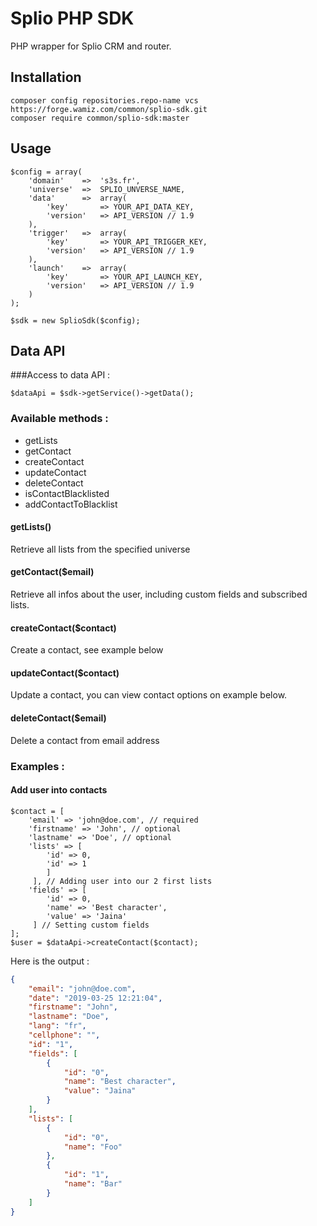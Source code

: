 
# Splio PHP SDK

PHP wrapper for Splio CRM and router.

## Installation

    composer config repositories.repo-name vcs https://forge.wamiz.com/common/splio-sdk.git
    composer require common/splio-sdk:master

## Usage

    $config = array(
        'domain'    =>  's3s.fr',
        'universe'  =>  SPLIO_UNVERSE_NAME,
        'data'      =>  array(
            'key'       => YOUR_API_DATA_KEY,
            'version'   => API_VERSION // 1.9
        ),
        'trigger'   =>  array(
            'key'       => YOUR_API_TRIGGER_KEY,
            'version'   => API_VERSION // 1.9
        ),
        'launch'    =>  array(
            'key'       => YOUR_API_LAUNCH_KEY,
            'version'   => API_VERSION // 1.9
        )
    );

    $sdk = new SplioSdk($config);

## Data API

###Access to data API :

    $dataApi = $sdk->getService()->getData();

### Available methods :

 - getLists
 - getContact
 - createContact
 - updateContact
 - deleteContact
 - isContactBlacklisted
 - addContactToBlacklist

#### getLists()
Retrieve all lists from the specified universe

#### getContact($email)
Retrieve all infos about the user, including custom fields and subscribed lists.

#### createContact($contact)
Create a contact, see example below

#### updateContact($contact)
Update a contact, you can view contact options on example below.

#### deleteContact($email)
Delete a contact from email address

### Examples :

#### Add user into contacts

    $contact = [
	    'email' => 'john@doe.com', // required
	    'firstname' => 'John', // optional
	    'lastname' => 'Doe', // optional
	    'lists' => [
		    'id' => 0,
		    'id' => 1
		    ]
		 ], // Adding user into our 2 first lists
	    'fields' => [
		    'id' => 0,
		    'name' => 'Best character',
		    'value' => 'Jaina'
		 ] // Setting custom fields
    ];
    $user = $dataApi->createContact($contact);

Here is the output :

```json
{
    "email": "john@doe.com",
    "date": "2019-03-25 12:21:04",
    "firstname": "John",
    "lastname": "Doe",
    "lang": "fr",
    "cellphone": "",
    "id": "1",
    "fields": [
        {
            "id": "0",
            "name": "Best character",
            "value": "Jaina"
        }
    ],
    "lists": [
        {
            "id": "0",
            "name": "Foo"
        },
        {
            "id": "1",
            "name": "Bar"
        }
    ]
}
```
